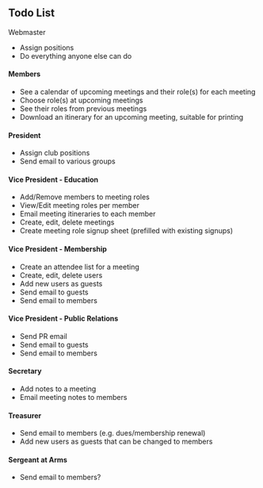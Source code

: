 Todo List
---------
Webmaster
- Assign positions
- Do everything anyone else can do

#### Members ####
- See a calendar of upcoming meetings and their role(s) for each meeting
- Choose role(s) at upcoming meetings
- See their roles from previous meetings
- Download an itinerary for an upcoming meeting, suitable for printing

#### President ####
- Assign club positions
- Send email to various groups

#### Vice President - Education ####
- Add/Remove members to meeting roles
- View/Edit meeting roles per member
- Email meeting itineraries to each member
- Create, edit, delete meetings
- Create meeting role signup sheet (prefilled with existing signups)

#### Vice President - Membership ####
- Create an attendee list for a meeting
- Create, edit, delete users
- Add new users as guests
- Send email to guests
- Send email to members

#### Vice President - Public Relations ####
- Send PR email
- Send email to guests
- Send email to members

#### Secretary ####
- Add notes to a meeting
- Email meeting notes to members

#### Treasurer ####
- Send email to members (e.g. dues/membership renewal)
- Add new users as guests that can be changed to members

#### Sergeant at Arms ####
- Send email to members?
